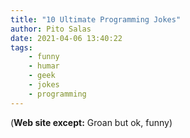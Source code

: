```yaml
---
title: "10 Ultimate Programming Jokes"
author: Pito Salas
date: 2021-04-06 13:40:22
tags:
    - funny
    - humar
    - geek
    - jokes
    - programming
---
```



(**Web site except:** Groan but ok, funny) 
